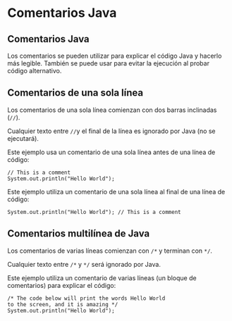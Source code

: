 # Comentarios Java
## Comentarios Java
Los comentarios se pueden utilizar para explicar el código Java y hacerlo más legible. También se puede usar para evitar la ejecución al probar código alternativo.
## Comentarios de una sola línea
Los comentarios de una sola línea comienzan con dos barras inclinadas (```//```).

Cualquier texto entre ```//```y el final de la línea es ignorado por Java (no se ejecutará).

Este ejemplo usa un comentario de una sola línea antes de una línea de código:

```
// This is a comment
System.out.println("Hello World");
```

Este ejemplo utiliza un comentario de una sola línea al final de una línea de código:

```
System.out.println("Hello World"); // This is a comment
```

## Comentarios multilínea de Java

Los comentarios de varias líneas comienzan con ```/*``` y terminan con ```*/```.

Cualquier texto entre ```/*``` y ```*/``` será ignorado por Java.

Este ejemplo utiliza un comentario de varias líneas (un bloque de comentarios) para explicar el código:

```
/* The code below will print the words Hello World
to the screen, and it is amazing */
System.out.println("Hello World");
```
